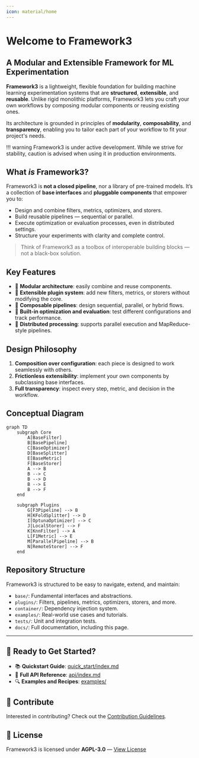 ```yaml
---
icon: material/home
---
```


# Welcome to Framework3

## A Modular and Extensible Framework for ML Experimentation

**Framework3** is a lightweight, flexible foundation for building machine learning experimentation systems that are **structured**, **extensible**, and **reusable**. Unlike rigid monolithic platforms, Framework3 lets you craft your own workflows by composing modular components or reusing existing ones.

Its architecture is grounded in principles of **modularity**, **composability**, and **transparency**, enabling you to tailor each part of your workflow to fit your project's needs.

!!! warning
    Framework3 is under active development. While we strive for stability, caution is advised when using it in production environments.

## What *is* Framework3?

Framework3 is **not a closed pipeline**, nor a library of pre-trained models. It’s a collection of **base interfaces** and **pluggable components** that empower you to:

- Design and combine filters, metrics, optimizers, and storers.
- Build reusable pipelines — sequential or parallel.
- Execute optimization or evaluation processes, even in distributed settings.
- Structure your experiments with clarity and complete control.

> Think of Framework3 as a toolbox of interoperable building blocks — not a black-box solution.

## Key Features

- 🧩 **Modular architecture**: easily combine and reuse components.
- 🔌 **Extensible plugin system**: add new filters, metrics, or storers without modifying the core.
- 🧪 **Composable pipelines**: design sequential, parallel, or hybrid flows.
- 🧠 **Built-in optimization and evaluation**: test different configurations and track performance.
- 🧵 **Distributed processing**: supports parallel execution and MapReduce-style pipelines.

## Design Philosophy

1. **Composition over configuration**: each piece is designed to work seamlessly with others.
2. **Frictionless extensibility**: implement your own components by subclassing base interfaces.
3. **Full transparency**: inspect every step, metric, and decision in the workflow.

## Conceptual Diagram

```mermaid
graph TD
    subgraph Core
        A[BaseFilter]
        B[BasePipeline]
        C[BaseOptimizer]
        D[BaseSplitter]
        E[BaseMetric]
        F[BaseStorer]
        A --> B
        B --> C
        B --> D
        B --> E
        B --> F
    end

    subgraph Plugins
        G[F3Pipeline] --> B
        H[KFoldSplitter] --> D
        I[OptunaOptimizer] --> C
        J[LocalStorer] --> F
        K[KnnFilter] --> A
        L[F1Metric] --> E
        M[ParallelPipeline] --> B
        N[RemoteStorer] --> F
    end
```

## Repository Structure

Framework3 is structured to be easy to navigate, extend, and maintain:

- `base/`: Fundamental interfaces and abstractions.
- `plugins/`: Filters, pipelines, metrics, optimizers, storers, and more.
- `container/`: Dependency injection system.
- `examples/`: Real-world use cases and tutorials.
- `tests/`: Unit and integration tests.
- `docs/`: Full documentation, including this page.

---

## 🚀 Ready to Get Started?

- 📚 **Quickstart Guide**: [quick_start/index.md](quick_start/index.md)
- 🧬 **Full API Reference**: [api/index.md](api/index.md)
- 🔍 **Examples and Recipes**: [examples/](examples/index.md)

## 🤝 Contribute

Interested in contributing? Check out the [Contribution Guidelines](https://github.com/manucouto1/framework3/blob/main/docs/CONTRIBUTING.md).

## 📄 License

Framework3 is licensed under **AGPL-3.0** — [View License](https://github.com/manucouto1/framework3/blob/main/LICENSE)
